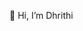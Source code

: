 👋 Hi, I’m Dhrithi
<!---
- 👀 I’m interested in ...
- 🌱 I’m currently learning ...
- 💞️ I’m looking to collaborate on ...
- 📫 How to reach me ...


dhrithins/dhrithins is a ✨ special ✨ repository because its `README.md` (this file) appears on your GitHub profile.
You can click the Preview link to take a look at your changes.
--->
